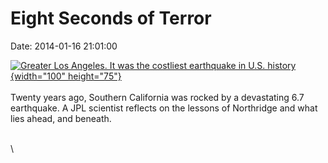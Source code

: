 Eight Seconds of Terror
=======================

Date: 2014-01-16 21:01:00

[![Greater Los Angeles. It was the costliest earthquake in U.S.
history](http://www.jpl.nasa.gov/images/earth/earthquake/20140116/earth20140116-th.jpg){width="100"
height="75"}](http://www.jpl.nasa.gov/news/news.cfm?release=2014-014&rn=news.xml&rst=4015)\
\
Twenty years ago, Southern California was rocked by a devastating 6.7
earthquake. A JPL scientist reflects on the lessons of Northridge and
what lies ahead, and beneath.

\
\
